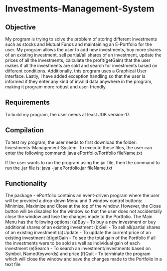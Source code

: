 # Investments-Management-System


## Objective
My program is trying to solve the problem of storing different investments such as stocks and Mutual Funds and maintaining an E-Portfolio for the user. My program allows the user to add new investments, buy more shares of an existing investment, sell partial/all shares of an investment, update the prices of all the investments, calculate the profit(getGain) that the user makes if all the investments are sold and search for investments based on different conditions. Additionally, this program uses a Graphical User Interface. Lastly, I have added exception handling so that the user is informed if they enter any kind of invalid data anywhere in the program, making it program more robust and user-friendly.


## Requirements 
To build my program, the user needs at least JDK version-17.

## Compilation 
To test my program, the user needs to first download the folder: Investments-Management-System. To execute these files, the user can enter the following command:
java ePortfolio/Portfolio fileName.txt

If the user wants to run the program using the.jar file, then the command to run the .jar file is:
java -jar ePortfolio.jar fileName.txt

## Functionality
The package - ePortfolio contains an event-driven program where the user will be provided a drop-down Menu and 3 window control buttons: Minimize, Maximize and Close at the top of the window. However, the Close button will be disabled for the window so that the user does not accidentally close the window and lose the changes made to the Portfolio. The Main Menu has the following options:
(a)Buy - To buy a new investment or buy additional shares of an existing investment
(b)Sell - To sell all/partial shares of an existing investment 
(c)Update - To update the current price of an existing investment
(d)getGain - To see the total gain of the Portfolio if all the investments were to be sold as well as individual gain of each investment
(e)Search - To search an investment/investments based on Symbol, Name(Keywords) and price
(f)Quit - To terminate the program which will close the window and save the changes made to the Portfolio in a text file
